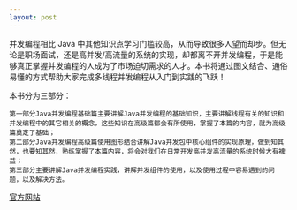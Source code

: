 ```yaml
---
layout: post
---  
```


并发编程相比 Java 中其他知识点学习门槛较高，从而导致很多人望而却步。但无论是职场面试，还是高并发/高流量的系统的实现，却都离不开并发编程，于是能够真正掌握并发编程的人成为了市场迫切需求的人才。本书将通过图文结合、通俗易懂的方式帮助大家完成多线程并发编程从入门到实践的飞跃！

本书分为三部分：

    第一部分Java并发编程基础篇主要讲解Java并发编程的基础知识，主要讲解线程有关的知识和并发编程中的其它相关的概念，这些知识在高级篇都会有所使用，掌握了本篇的内容，就为高级篇奠定了基础；
    第二部分Java并发编程高级篇使用图形结合讲解Java并发包中核心组件的实现原理，做到知其然，也要知其然，熟练掌握了本篇内容，将会对我们在日常开发高并发高流量的系统时候大有裨益；
    第三部分主要讲解Java并发编程实践，讲解并发组件的使用，以及使用过程中容易遇到的问题，以及解决方法。 
 
[官方网站](https://ifeve.com/)
 
  
  
  